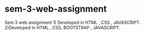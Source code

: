 # sem-3-web-assignment
Sem 3 web assignment 1) Developed in HTML , CSS , JAVASCRIPT.  2)Developed in HTML , CSS, BOOTSTRAP , JAVASCRIPT.
